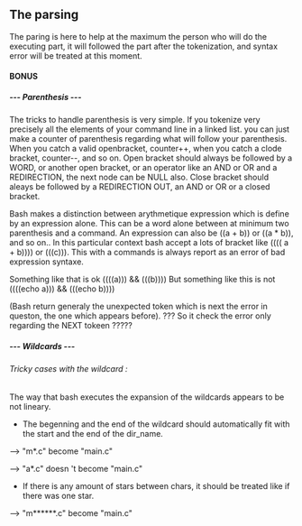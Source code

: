## The parsing

The paring is here to help at the maximum the person who will do the executing part, it will followed the part after the tokenization, and syntax error will be treated at this moment.

#### BONUS
##### --- Parenthesis ---

The tricks to handle parenthesis is very simple. 
If you tokenize very precisely all the elements of your command line in a linked list. you can just make a counter of parenthesis regarding what will follow your parenthesis.
When you catch a valid openbracket, counter++, when you catch a clode bracket, counter--, and so on.
Open bracket should always be followed by a WORD, or another open bracket, or an operator like an AND or OR and a REDIRECTION, the next node can be NULL also.
Close bracket should aleays be followed by a REDIRECTION OUT, an AND or OR or a closed bracket.

Bash makes a distinction between arythmetique expression which is define by an expression alone. This can be a word alone between at minimum two parenthesis and a command. An expression can also be ((a + b)) or ((a * b)), and so on.. 
In this particular context bash accept a lots of bracket like (((( a + b)))) or (((c))). This with a commands is always report as an error of bad expression syntaxe.

Something like that is ok ((((a))) && (((b))))
But something like this is not ((((echo a))) && (((echo b))))

(Bash return generaly the unexpected token which is next the error in queston, the one which appears before).
??? So it check the error only regarding the NEXT tokeen ?????

##### --- Wildcards ---

###### Tricky cases with the wildcard :
The way that bash executes the expansion of the wildcards appears to be not lineary.

- The begenning and the end of the wildcard should automatically fit with the start and the end of the dir_name.

--> "m*.c" become "main.c"

--> "a*.c" doesn 't become "main.c"

- If there is any amount of stars between chars, it should be treated like if there was one star.

--> "m******.c" become "main.c"
